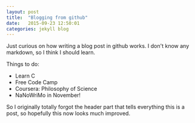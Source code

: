 ```yaml
---
layout: post
title:  "Blogging from github"
date:   2015-09-23 12:50:01
categories: jekyll blog
---
```


Just curious on how writing a blog post in github works. I don't know any markdown, so I think I should learn.

Things to do:
- Learn C
- Free Code Camp
- Coursera: Philosophy of Science
- NaNoWriMo in November!

So I originally totally forgot the header part that tells everything this is a post, so hopefully this now looks much improved.

